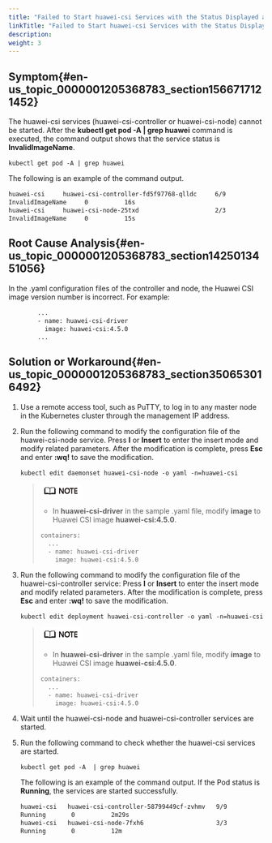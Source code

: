 ```yaml
---
title: "Failed to Start huawei-csi Services with the Status Displayed as InvalidImageName"
linkTitle: "Failed to Start huawei-csi Services with the Status Displayed as InvalidImageName"
description: 
weight: 3
---
```


## Symptom{#en-us_topic_0000001205368783_section1566717121452}

The huawei-csi services \(huawei-csi-controller or huawei-csi-node\) cannot be started. After the  **kubectl get pod -A | grep huawei**  command is executed, the command output shows that the service status is  **InvalidImageName**.

```
kubectl get pod -A | grep huawei
```

The following is an example of the command output.

```
huawei-csi     huawei-csi-controller-fd5f97768-qlldc     6/9     InvalidImageName     0          16s
huawei-csi     huawei-csi-node-25txd                     2/3     InvalidImageName     0          15s
```

## Root Cause Analysis{#en-us_topic_0000001205368783_section1425013451056}

In the .yaml configuration files of the controller and node, the Huawei CSI image version number is incorrect. For example:

```
        ...
        - name: huawei-csi-driver
          image: huawei-csi:4.5.0
        ...
```

## Solution or Workaround{#en-us_topic_0000001205368783_section350653016492}

1.  Use a remote access tool, such as PuTTY, to log in to any master node in the Kubernetes cluster through the management IP address.
2.  Run the following command to modify the configuration file of the huawei-csi-node service. Press  **I**  or  **Insert**  to enter the insert mode and modify related parameters. After the modification is complete, press  **Esc**  and enter  **:wq!**  to save the modification.

    ```
    kubectl edit daemonset huawei-csi-node -o yaml -n=huawei-csi
    ```

    >![](/public_sys-resources/en/icon-note.gif)
    >-   In  **huawei-csi-driver**  in the sample .yaml file, modify  **image**  to Huawei CSI image  **huawei-csi:4.5.0**.
    >    ```
    >    containers:
    >      ...
    >      - name: huawei-csi-driver
    >        image: huawei-csi:4.5.0
    >    ```

3.  Run the following command to modify the configuration file of the huawei-csi-controller service: Press  **I**  or  **Insert**  to enter the insert mode and modify related parameters. After the modification is complete, press  **Esc**  and enter  **:wq!**  to save the modification.

    ```
    kubectl edit deployment huawei-csi-controller -o yaml -n=huawei-csi
    ```

    >![](/public_sys-resources/en/icon-note.gif)
    >-   In  **huawei-csi-driver**  in the sample .yaml file, modify  **image**  to Huawei CSI image  **huawei-csi:4.5.0**.
    >    ```
    >    containers:
    >      ...
    >      - name: huawei-csi-driver
    >        image: huawei-csi:4.5.0
    >    ```

4.  Wait until the huawei-csi-node and huawei-csi-controller services are started.
5.  Run the following command to check whether the huawei-csi services are started.

    ```
    kubectl get pod -A  | grep huawei
    ```

    The following is an example of the command output. If the Pod status is  **Running**, the services are started successfully.

    ```
    huawei-csi   huawei-csi-controller-58799449cf-zvhmv   9/9     Running       0          2m29s
    huawei-csi   huawei-csi-node-7fxh6                    3/3     Running       0          12m
    ```

